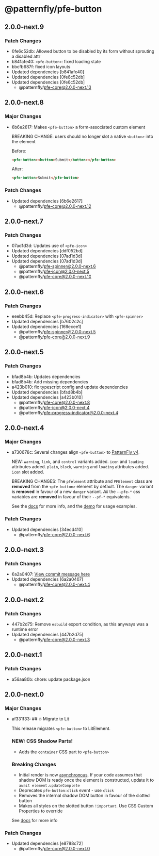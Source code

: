 # @patternfly/pfe-button

## 2.0.0-next.9

### Patch Changes

- 0fe6c52db: Allowed button to be disabled by its form without sprouting a disabled attr
- b841afe40: `<pfe-button>`: fixed loading state
- bbcfb687f: fixed icon layouts
- Updated dependencies [b841afe40]
- Updated dependencies [0fe6c52db]
- Updated dependencies [0fe6c52db]
  - @patternfly/pfe-core@2.0.0-next.13

## 2.0.0-next.8

### Major Changes

- 6b6e2617: Makes `<pfe-button>` a form-associated custom element

  BREAKING CHANGE:
  users should no longer slot a native `<button>` into the element

  Before:

  ```html
  <pfe-button><button>Submit</button></pfe-button>
  ```

  After:

  ```html
  <pfe-button>Submit</pfe-button>
  ```

### Patch Changes

- Updated dependencies [6b6e2617]
  - @patternfly/pfe-core@2.0.0-next.12

## 2.0.0-next.7

### Patch Changes

- 07ad1d3d: Updates use of `<pfe-icon>`
- Updated dependencies [ddf052bd]
- Updated dependencies [07ad1d3d]
- Updated dependencies [07ad1d3d]
  - @patternfly/pfe-spinner@2.0.0-next.6
  - @patternfly/pfe-icon@2.0.0-next.5
  - @patternfly/pfe-core@2.0.0-next.10

## 2.0.0-next.6

### Patch Changes

- eeebb45d: Replace `<pfe-progress-indicator>` with `<pfe-spinner>`
- Updated dependencies [b7602c2c]
- Updated dependencies [166ecee1]
  - @patternfly/pfe-spinner@2.0.0-next.5
  - @patternfly/pfe-core@2.0.0-next.9

## 2.0.0-next.5

### Patch Changes

- bfad8b4b: Updates dependencies
- bfad8b4b: Add missing dependencies
- a423b010: fix typescript config and update dependencies
- Updated dependencies [bfad8b4b]
- Updated dependencies [a423b010]
  - @patternfly/pfe-core@2.0.0-next.8
  - @patternfly/pfe-icon@2.0.0-next.4
  - @patternfly/pfe-progress-indicator@2.0.0-next.4

## 2.0.0-next.4

### Major Changes

- a730678c: Several changes align `<pfe-button>` to [PatternFly v4](https://patternfly.org/components/button).

  NEW:
  `warning`, `link`, and `control` variants added.
  `icon` and `loading` attributes added.
  `plain`, `block`, `warning` and `loading` attributes added.
  `icon` slot added.

  BREAKING CHANGES:
  The `pfelement` attribute and `PFElement` class are **removed** from the `<pfe-button>` element by default.
  The `danger` variant is **removed** in favour of a new `danger` variant.
  _All_ the `--pfe-*` css variables are **removed** in favour of their `--pf-*` equivalents.

  See the [docs](https://patternflyelements.org/components/button) for more info,
  and the [demo](https://patternflyelements.org/components/button/demo) for usage examples.

### Patch Changes

- Updated dependencies [34ecd410]
  - @patternfly/pfe-core@2.0.0-next.6

## 2.0.0-next.3

### Patch Changes

- 6a2a0407: [View commit message here](https://gist.github.com/heyMP/200fc0b840690541475923facba393ab)
- Updated dependencies [6a2a0407]
  - @patternfly/pfe-core@2.0.0-next.4

## 2.0.0-next.2

### Patch Changes

- 447b2d75: Remove `esbuild` export condition, as this anyways was a runtime error
- Updated dependencies [447b2d75]
  - @patternfly/pfe-core@2.0.0-next.3

## 2.0.0-next.1

### Patch Changes

- a56aa80b: chore: update package.json

## 2.0.0-next.0

### Major Changes

- af331f33: ## 🔥 Migrate to Lit

  This release migrates `<pfe-button>` to LitElement.

  ### NEW: CSS Shadow Parts!

  - Adds the `container` CSS part to `<pfe-button>`

  ### Breaking Changes

  - Initial render is now [asynchronous](https://lit.dev/docs/components/lifecycle/#reactive-update-cycle).
    If your code assumes that shadow DOM is ready once the element is constructed, update it to `await element.updateComplete`
  - Deprecates `pfe-button:click` event - use `click`
  - Removes the internal shadow DOM button in favour of the slotted button
  - Makes all styles on the slotted button `!important`. Use CSS Custom Properties to override

  See [docs](https://patternflyelements.org/components/button/) for more info

### Patch Changes

- Updated dependencies [e8788c72]
  - @patternfly/pfe-core@2.0.0-next.0
